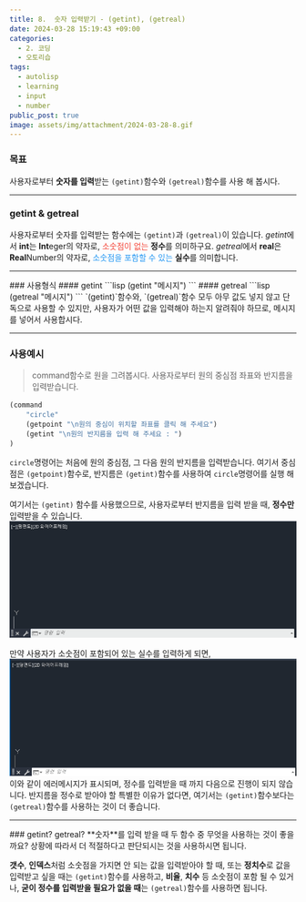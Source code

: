 ```yaml
---
title: 8.  숫자 입력받기 - (getint), (getreal)
date: 2024-03-28 15:19:43 +09:00
categories:
  - 2. 코딩
  - 오토리습
tags:
  - autolisp
  - learning
  - input
  - number
public_post: true
image: assets/img/attachment/2024-03-28-8.gif
---
```

### 목표
사용자로부터 **숫자를 입력**받는 `(getint)`함수와 `(getreal)`함수를 사용 해 봅시다.

<hr>

### getint & getreal
사용자로부터 숫자를 입력받는 함수에는 `(getint)`과 `(getreal)`이 있습니다.
*getint*에서 **int**는 **Int**eger의 약자로, <span style="color:#F44336">소숫점이 없는</span> **정수**를 의미하구요.
*getreal*에서 **real**은 **Real**Number의 약자로, <span style="color:#2196F3">소숫점을 포함할 수 있는</span> **실수**를 의미합니다.

<hr>
### 사용형식
#### getint
```lisp
(getint "메시지")
```
#### getreal
```lisp
(getreal "메시지")
```
`(getint)`함수와, `(getreal)`함수 모두 아무 값도 넣지 않고 단독으로 사용할 수 있지만, 사용자가 어떤 값을 입력해야 하는지 알려줘야 하므로, 메시지를 넣어서 사용합시다.

<hr>

### 사용예시
> command함수로 원을 그려봅시다.
> 사용자로부터 원의 중심점 좌표와 반지름을 입력받습니다.

```lisp
(command
	"circle"
	(getpoint "\n원의 중심이 위치할 좌표를 클릭 해 주세요")
	(getint "\n원의 반지름을 입력 해 주세요 : ")
)
```
`circle`명령어는 처음에 원의 중심점, 그 다음 원의 반지름을 입력받습니다.
여기서 중심점은 `(getpoint)`함수로, 반지름은 `(getint)`함수를 사용하여 `circle`명령어를 실행 해 보겠습니다.

여기서는 `(getint)` 함수를 사용했으므로, 사용자로부터 반지름을 입력 받을 때, **정수만** 입력받을 수 있습니다.
![](assets/img/attachment/2024-03-28-8.gif)

만약 사용자가 소숫점이 포함되어 있는 실수를 입력하게 되면,
![](assets/img/attachment/2024-03-28-8-1.gif)
이와 같이 에러메시지가 표시되며, 정수를 입력받을 때 까지 다음으로 진행이 되지 않습니다.
반지름을 정수로 받아야 할 특별한 이유가 없다면, 여기서는 `(getint)`함수보다는 `(getreal)`함수를 사용하는 것이 더 좋습니다.

<hr>
### getint? getreal?
**숫자**를 입력 받을 때 두 함수 중 무엇을 사용하는 것이 좋을까요?
상황에 따라서 더 적절하다고 판단되시는 것을 사용하시면 됩니다.

**갯수**, **인덱스**처럼 소숫점을 가지면 안 되는 값을 입력받아야 할 때, 또는 **정치수**로 값을 입력받고 싶을 때는 `(getint)`함수를 사용하고,
**비율**, **치수** 등 소숫점이 포함 될 수 있거나, **굳이 정수를 입력받을 필요가 없을 때**는 `(getreal)`함수를 사용하면 됩니다.
